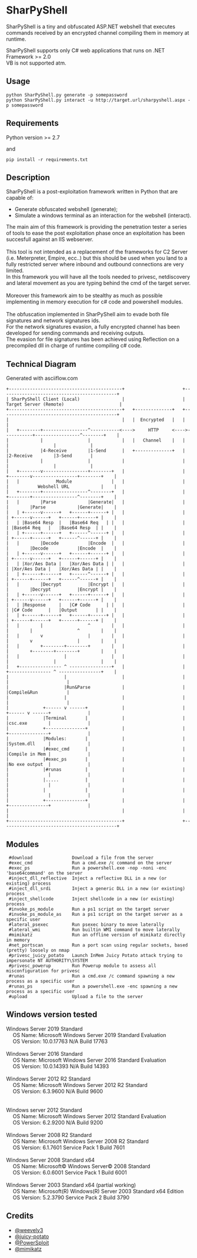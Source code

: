 # SharPyShell

SharPyShell is a tiny and obfuscated ASP.NET webshell that executes commands received by an encrypted channel compiling them in memory at runtime.

SharPyShell supports only C# web applications that runs on .NET Framework >= 2.0<br>VB is not supported atm.

## Usage

```
python SharPyShell.py generate -p somepassword
python SharPyShell.py interact -u http://target.url/sharpyshell.aspx -p somepassword
```

## Requirements

Python version >= 2.7

and

```
pip install -r requirements.txt
```

## Description

SharPyShell is a post-exploitation framework written in Python that are capable of:

  - Generate obfuscated webshell (generate);
  - Simulate a windows terminal as an interaction for the webshell (interact).
  
  The main aim of this framework is providing the penetration tester a series of tools to ease the post exploitation phase once an exploitation has been succesfull against an IIS webserver.
  <br>
  <br>
  This tool is not intended as a replacement of the frameworks for C2 Server (i.e. Meterpreter, Empire, ecc..) but this should be used when you land to a fully restricted server where inbound and outbound connections are very limited.
<br>
In this framework you will have all the tools needed to privesc, netdiscovery and lateral movement as you are typing behind the cmd of the target server.
<br>
<br>
Moreover this framework aim to be stealthy as much as possible implementing in memory execution for c# code and powershell modules.
<br>
<br>
The obfuscation implemented in SharPyShell aim to evade both file signatures and network signatures ids.<br>
For the network signatures evasion, a fully encrypted channel has been developed for sending commands and receiving outputs.<br>
The evasion for file signatures has been achieved using Reflection on a precompiled dll in charge of runtime compiling c# code.<br>

## Technical Diagram

Generated with asciiflow.com
 ```
+-------------------------------------------+                      +--------------------------------------------+
| SharPyShell Client (Local)                |                      | Target Server (Remote)                     |
+-------------------------------------------+   +--------------+   +--------------------------------------------+
|                                           |   |  Encrypted   |   |                                            |
|   +--------+-----------------^-----------<---->     HTTP     <---->-----------+-----------------^--------+    |
|            |                 |            |   |   Channel    |   |            |                 |             |
|            |4-Receive        |1-Send      |   +--------------+   |            |2-Receive        |3-Send       |
|            |                 |            |                      |            |                 |             |
|   +--------v-----------------+--------+   |                      |   +--------v-----------------+--------+    |
|   |              Module               |   |                      |   |           Webshell URL            |    |
|   +--------+-----------------^--------+   |                      |   +--------+-----------------^--------+    |
|   |        |Parse            |Generate|   |                      |   |        |Parse            |Generate|    |
|   | +------v------+   +------+------+ |   |                      |   | +------v------+   +------+------+ |    |
|   | |Base64 Resp  |   |Base64 Req   | |   |                      |   | |Base64 Req   |   |Base64 Resp  | |    |
|   | +------+------+   +------^------+ |   |                      |   | +------+------+   +------^------+ |    |
|   |        |Decode           |Encode  |   |                      |   |        |Decode           |Encode  |    |
|   | +------v------+   +------+------+ |   |                      |   | +------v------+   +------+------+ |    |
|   | |Xor/Aes Data |   |Xor/Aes Data | |   |                      |   | |Xor/Aes Data |   |Xor/Aes Data | |    |
|   | +------+------+   +------^------+ |   |                      |   | +------+------+   +------^------+ |    |
|   |        |Decrypt          |Encrypt |   |                      |   |        |Decrypt          |Encrypt |    |
|   | +------v------+   +------+------+ |   |                      |   | +------v------+   +------+------+ |    |
|   | |Response     |   |C# Code      | |   |                      |   | |C# Code      |   |Output       | |    |
|   | +------+------+   +------+------+ |   |                      |   | +------+------+   +------+------+ |    |
|   |        |                 ^        |   |                      |   |        |                 ^        |    |
|   |        v                 |        |   |                      |   |        v                 |        |    |
|   |        +--------+--------+        |   |                      |   |        +--------+--------+        |    |
|   |                 |                 |   |                      |   |                 |                 |    |
|   +---------------- ^ ----------------+   |                      |   +---------------- ^ ----------------+    |
|                     |                     |                      |                     |                      |
|                     |Run&Parse            |                      |                     |Compile&Run           |
|                     |                     |                      |                     |                      |
|             +------ v ------+             |                      |             +------ v ------+              |
|             |Terminal       |             |                      |             |csc.exe        |              |
|             +---------------+             |                      |             +---------------+              |
|             |Modules:       |             |                      |             |System.dll     |              |
|             |#exec_cmd      |             |                      |             |Compile in Mem |              |
|             |#exec_ps       |             |                      |             |No exe output  |              |
|             |#runas         |             |                      |             |               |              |
|             |.....          |             |                      |             |               |              |
|             |               |             |                      |             |               |              |
|             +---------------+             |                      |             +---------------+              |
|                                           |                      |                                            |
+-------------------------------------------+                      +--------------------------------------------+
```

## Modules

```
 #download               Download a file from the server                                            
 #exec_cmd               Run a cmd.exe /c command on the server                                     
 #exec_ps                Run a powershell.exe -nop -noni -enc 'base64command' on the server         
 #inject_dll_reflective  Inject a reflective DLL in a new (or existing) process                     
 #inject_dll_srdi        Inject a generic DLL in a new (or existing) process                        
 #inject_shellcode       Inject shellcode in a new (or existing) process                            
 #invoke_ps_module       Run a ps1 script on the target server                                      
 #invoke_ps_module_as    Run a ps1 script on the target server as a specific user                   
 #lateral_psexec         Run psexec binary to move laterally                                        
 #lateral_wmi            Run builtin WMI command to move laterally                                  
 #mimikatz               Run an offline version of mimikatz directly in memory                      
 #net_portscan           Run a port scan using regular sockets, based (pretty) loosely on nmap      
 #privesc_juicy_potato   Launch InMem Juicy Potato attack trying to impersonate NT AUTHORITY\SYSTEM 
 #privesc_powerup        Run Powerup module to assess all misconfiguration for privesc              
 #runas                  Run a cmd.exe /c command spawning a new process as a specific user         
 #runas_ps               Run a powershell.exe -enc spawning a new process as a specific user        
 #upload                 Upload a file to the server 
```

## Windows version tested

Windows Server 2019 Standard<br>
&emsp;  OS Name:                   Microsoft Windows Server 2019 Standard Evaluation<br>
&emsp;  OS Version:                10.0.17763 N/A Build 17763<br>
<br>
Windows Server 2016 Standard<br>
&emsp;  OS Name:                   Microsoft Windows Server 2016 Standard Evaluation<br>
&emsp;  OS Version:                10.0.14393 N/A Build 14393<br>
<br>
Windows Server 2012 R2 Standard<br>
&emsp;	OS Name:                   Microsoft Windows Server 2012 R2 Standard<br>
&emsp;	OS Version:                6.3.9600 N/A Build 9600<br>
<br>	
Windows server 2012 Standard<br>
&emsp;	OS Name:                   Microsoft Windows Server 2012 Standard Evaluation<br>
&emsp;  OS Version:                6.2.9200 N/A Build 9200<br>
<br>
Windows Server 2008 R2 Standard<br>
&emsp;  OS Name:                   Microsoft Windows Server 2008 R2 Standard<br>
&emsp;  OS Version:                6.1.7601 Service Pack 1 Build 7601<br>
<br>
Windows Server 2008 Standard x64<br>
&emsp;	OS Name:                   Microsoft© Windows Server© 2008 Standard <br>
&emsp;	OS Version:                6.0.6001 Service Pack 1 Build 6001<br>
<br>
Windows Server 2003 Standard x64 (partial working)<br>
&emsp;	OS Name:                   Microsoft(R) Windows(R) Server 2003 Standard x64 Edition<br>
&emsp;	OS Version:                5.2.3790 Service Pack 2 Build 3790<br>

## Credits

<ul>
  <li><a href="https://github.com/epinna/weevely3">@weevely3</a></li>
  <li><a href="https://github.com/ohpe/juicy-potato">@juicy-potato</a></li>
  <li><a href="https://github.com/PowerShellMafia/PowerSploit">@PowerSploit</a></li>
  <li><a href="https://github.com/gentilkiwi/mimikatz">@mimikatz</a></li>
</ul>
